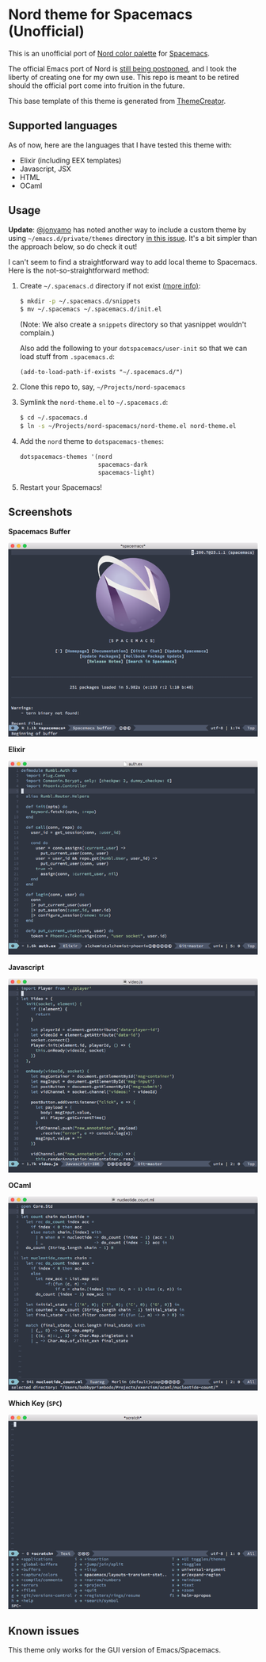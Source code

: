 # Nord theme for Spacemacs (Unofficial)

This is an unofficial port of [Nord color palette](https://github.com/arcticicestudio/nord) for [Spacemacs](https://github.com/syl20bnr/spacemacs).

The official Emacs port of Nord is [still being postponed](https://github.com/arcticicestudio/nord/issues/6), and I took the liberty of creating one for my own use. This repo is meant to be retired should the official port come into fruition in the future.

This base template of this theme is generated from [ThemeCreator](https://github.com/mswift42/themecreator).

## Supported languages

As of now, here are the languages that I have tested this theme with:

* Elixir (including EEX templates)
* Javascript, JSX
* HTML
* OCaml

## Usage

**Update**: [@jonyamo](https://github.com/jonyamo) has noted another way to include a custom theme by using `~/emacs.d/private/themes` directory [in this issue](https://github.com/bobbypriambodo/nord-spacemacs/issues/1). It's a bit simpler than the approach below, so do check it out!

I can't seem to find a straightforward way to add local theme to Spacemacs. Here is the not-so-straightforward method:

1. Create `~/.spacemacs.d` directory if not exist [(more info)](https://github.com/syl20bnr/spacemacs/blob/b7e51d70aa3fb81df2da6dc16d9652a002ba5e6b/doc/DOCUMENTATION.org#alternative-dotdirectory):

    ```bash
    $ mkdir -p ~/.spacemacs.d/snippets
    $ mv ~/.spacemacs ~/.spacemacs.d/init.el
    ```

    (Note: We also create a `snippets` directory so that yasnippet wouldn't complain.)

    Also add the following to your `dotspacemacs/user-init` so that we can load stuff from `.spacemacs.d`:

    ```elisp
    (add-to-load-path-if-exists "~/.spacemacs.d/")
    ```

2. Clone this repo to, say, `~/Projects/nord-spacemacs`

3. Symlink the `nord-theme.el` to `~/.spacemacs.d`:

    ```bash
    $ cd ~/.spacemacs.d
    $ ln -s ~/Projects/nord-spacemacs/nord-theme.el nord-theme.el
    ```

4. Add the `nord` theme to `dotspacemacs-themes`:

    ```elisp
    dotspacemacs-themes '(nord
                          spacemacs-dark
                          spacemacs-light)
    ```

5. Restart your Spacemacs!

## Screenshots

**Spacemacs Buffer**

![Spacemacs Buffer](./images/01-spacemacs.png)

**Elixir**

![Elixir](./images/02-elixir.png)

**Javascript**

![Javascript](./images/03-javascript.png)

**OCaml**

![OCaml](./images/04-ocaml.png)

**Which Key (`SPC`)**

![Which Key](./images/05-which-key.png)

## Known issues

This theme only works for the GUI version of Emacs/Spacemacs.
